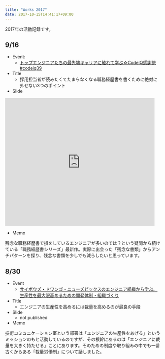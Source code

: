 ```yaml
---
title: "Works 2017"
date: 2017-10-15T14:41:17+09:00
---
```


2017年の活動記録です。

## 9/16

- Event:
  - [トップエンジニアたちの最先端キャリアに触れて学ぶ☆CodeIQ感謝祭 #codeiq39](https://codeiq.jp/magazine/2017/09/53677/)
- Title
  - 採用担当者が読みたくてたまらなくなる職務経歴書を書くために絶対に外せない3つのポイント
- Slide

<iframe allowfullscreen="allowfullscreen" frameborder="0" scrolling="no" src="http://niconare.nicovideo.jp/embed_works/kn2597" style="max-width: 100%;" width="485" height="413"><a href="http://niconare.nicovideo.jp/watch/kn2597" target="_blank">採用担当者が読みたくてたまらなくなる職務経歴書を書くために絶対に外せない3つのポイント / Kwappa さん - ニコナレ</a></iframe>

- Memo

残念な職務経歴書で損をしているエンジニアが多いのでは？という疑問から続けている「職務経歴書シリーズ」最新作。実際に出会った「残念な書類」からアンチパターンを探り、残念な書類を少しでも減らしたいと思っています。


## 8/30

- Event
  - [サイボウズ・ドワンゴ・ニューズピックスのエンジニア組織から学ぶ、生産性を最大限高めるための開発体制・組織づくり](https://eventdots.connpass.com/event/64961/)
- Title
  - エンジニアの生産性を高めるには裁量を高めるのが最良の手段
- Slide
  - not published
- Memo

技術コミュニケーション室という部署は「エンジニアの生産性をあげる」というミッションのもと活動しているのですが、その根幹にあるのは「エンジニアに裁量を大きく持たせる」ことにあります。そのための制度や取り組みの中でも一番古くからある「裁量労働制」について話しました。

